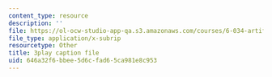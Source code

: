 ```yaml
---
content_type: resource
description: ''
file: https://ol-ocw-studio-app-qa.s3.amazonaws.com/courses/6-034-artificial-intelligence-fall-2010/646a32f6bbee5d6cfad65ca981e8c953_UHBmv7qCey4.srt
file_type: application/x-subrip
resourcetype: Other
title: 3play caption file
uid: 646a32f6-bbee-5d6c-fad6-5ca981e8c953
---
```

